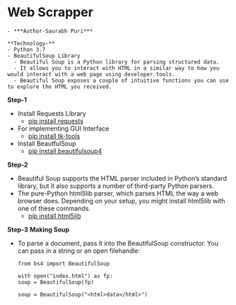 # Web Scrapper

```
- ***Author-Saurabh Puri***

**Technology-**
- Python 3.7
- BeautifulSoup Library
  - Beautiful Soup is a Python library for parsing structured data.
  - It allows you to interact with HTML in a similar way to how you would interact with a web page using developer tools.
  - Beautiful Soup exposes a couple of intuitive functions you can use to explore the HTML you received.
```
  
**Step-1**
- Install Requests Library
  - [pip install requests](https://pypi.org/project/requests/)
- For implementing GUI Interface
  - [pip install tk-tools](https://pypi.org/project/tk-tools/)
- Install BeautfulSoup
  - [pip install beautifulsoup4](https://www.crummy.com/software/BeautifulSoup/bs4/doc/)

**Step-2**
- Beautiful Soup supports the HTML parser included in Python’s standard library, but it also supports a number of third-party Python parsers.
- The pure-Python html5lib parser, which parses HTML the way a web browser does. Depending on your setup, you might install html5lib with one of these commands.
  - [pip install html5lib](https://www.crummy.com/software/BeautifulSoup/bs4/doc/) 

**Step-3**
**Making Soup**
- To parse a document, pass it into the BeautifulSoup constructor. You can pass in a string or an open filehandle:
  ```
  from bs4 import BeautifulSoup

  with open("index.html") as fp:
  soup = BeautifulSoup(fp)

  soup = BeautifulSoup("<html>data</html>")
  ```
  